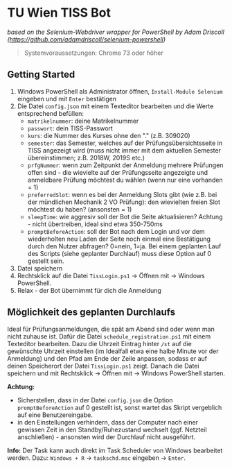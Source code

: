 # TU Wien TISS Bot
*based on the Selenium-Webdriver wrapper for PowerShell by Adam Driscoll (https://github.com/adamdriscoll/selenium-powershell)*
> Systemvoraussetzungen: Chrome 73 oder höher
## Getting Started

1. Windows PowerShell als Administrator öffnen, ``Install-Module Selenium`` eingeben und mit ``Enter`` bestätigen
2. Die Datei ``config.json`` mit einem Texteditor bearbeiten und die Werte entsprechend befüllen:
	- ``matrikelnummer``: deine Matrikelnummer
	- ``passwort``: dein TISS-Passwort
	- ``kurs``: die Nummer des Kurses ohne den "." (z.B. 309020)
	- ``semester``: das Semester, welches auf der Prüfungsübersichtsseite in TISS angezeigt wird (muss nicht immer mit dem aktuellen Semester übereinstimmen; z.B. 2018W, 2019S etc.)
	- ``prfgNummer``: wenn zum Zeitpunkt der Anmeldung mehrere Prüfungen offen sind - die wievielte auf der Prüfungsseite angezeigte und anmeldbare Prüfung möchtest du wählen (wenn nur eine vorhanden = 1)
	- ``preferredSlot``: wenn es bei der Anmeldung Slots gibt (wie z.B. bei der mündlichen Mechanik 2 VO Prüfung): den wievielten freien Slot möchtest du haben? (ansonsten = 1)
	- ``sleepTime``: wie aggresiv soll der Bot die Seite aktualisieren? Achtung - nicht übertreiben, ideal sind etwa 350-750ms
	- ``promptBeforeAction``: soll der Bot nach dem Login und vor dem wiederholten neu Laden der Seite noch einmal eine Bestätigung durch den Nutzer abfragen? 0=nein, 1=ja. Bei einem geplanten Lauf des Scripts (siehe geplanter Durchlauf) muss diese Option auf 0 gestellt sein.
3. Datei speichern
4. Rechtsklick auf die Datei ``TissLogin.ps1`` -> Öffnen mit -> Windows PowerShell.
5. Relax - der Bot übernimmt für dich die Anmeldung


## Möglichkeit des geplanten Durchlaufs

Ideal für Prüfungsanmeldungen, die spät am Abend sind oder wenn man nicht zuhause ist. Dafür die Datei ``schedule_registration.ps1`` mit einem Texteditor bearbeiten. Dazu die Uhrzeit Eintrag hinter ``/st`` auf die gewünschte Uhrzeit einstellen (im Idealfall etwa eine halbe Minute vor der Anmeldung) und den Pfad am Ende der Zeile anpassen, sodass er auf deinen Speicherort der Datei ``TissLogin.ps1`` zeigt. Danach die Datei speichern und mit Rechtsklick -> Öffnen mit -> Windows PowerShell starten.

**Achtung:** 
* Sicherstellen, dass in der Datei ``config.json`` die Option ``promptBeforeAction`` auf 0 gestellt ist, sonst wartet das Skript vergeblich auf eine Benutzereingabe.
* in den Einstellungen verhindern, dass der Computer nach einer gewissen Zeit in den Standby/Ruhezustand wechselt (ggf. Netzteil anschließen) - ansonsten wird der Durchlauf nicht ausgeführt.

**Info:**
Der Task kann auch direkt im Task Scheduler von Windows bearbeitet werden. Dazu: ``Windows + R`` -> ``taskschd.msc`` eingeben -> ``Enter``.
